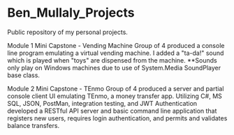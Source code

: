 # Ben_Mullaly_Projects
Public repository of my personal projects.


Module 1 Mini Capstone - Vending Machine
    Group of 4 produced a console line program emulating a virtual vending machine. I added a "ta-da!" sound which is played when "toys" are dispensed from the machine.
    **Sounds only play on Windows machines due to use of System.Media SoundPlayer base class.

Module 2 Mini Capstone - TEnmo
    Group of 4 produced a server and partial console client UI emulating TEnmo, a money transfer app. Utilizing C#, MS SQL, JSON, PostMan, integration testing, and JWT Authentication developed a RESTful API server and basic command line application that registers new users, requires login authentication, and permits and validates balance transfers. 
